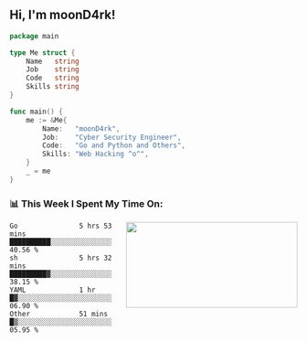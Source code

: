 <h2> Hi, I'm moonD4rk!</h2>

```go
package main

type Me struct {
	Name   string
	Job    string
	Code   string
	Skills string
}

func main() {
	me := &Me{
		Name:   "moonD4rk",
		Job:    "Cyber Security Engineer",
		Code:   "Go and Python and Others",
		Skills: "Web Hacking ^o^",
	}
	_ = me
}
```

<h3>📊 This Week I Spent My Time On:</h3>
<img align='right' src="https://github-readme-stats.vercel.app/api?username=moond4rk&show_icons=true&theme=radical", width="300" height="150">

<!--START_SECTION:waka-->

```text
Go               5 hrs 53 mins   ██████████░░░░░░░░░░░░░░░   40.56 %
sh               5 hrs 32 mins   █████████▓░░░░░░░░░░░░░░░   38.15 %
YAML             1 hr            █▓░░░░░░░░░░░░░░░░░░░░░░░   06.90 %
Other            51 mins         █▒░░░░░░░░░░░░░░░░░░░░░░░   05.95 %
```

<!--END_SECTION:waka-->

